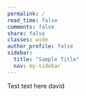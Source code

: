 ```yaml
---
permalink: /
read_time: false
comments: false
share: false
classes: wide
author_profile: false
sidebar:
  title: "Sample Title"
  nav: my-sidebar
---
```


Test text here david
